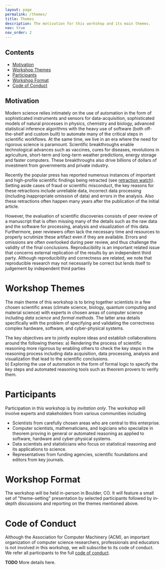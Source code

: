 ```yaml
---
layout: page
permalink: /themes/
title: Themes
description: The motivation for this workshop and its main themes. 
nav: true
nav_order: 2
---
```


## Contents
  - [Motivation](#motivation)
  - [Workshop Themes](#workshop-themes)
  - [Participants](#participants)
  - [Workshop Format](#workshop-format)
  - [Code of Conduct](#code-of-conduct)
  
## Motivation

Modern science relies intimately on the use of automation in the form of
sophisticated instruments and sensors for data-acquisition, sophisticated models
of natural processes in physics, chemistry and biology, advanced statistical
inference algorithms with the heavy use of software (both off-the-shelf and
custom built) to automate many of the critical steps in scientific workflows. At
the same time, we live in an era where the need for rigorous science is
paramount. Scientific breakthroughs enable technological advances such as
vaccines, cures for diseases, revolutions in agriculture, short-term and
long-term weather predictions, energy storage and faster computers. These
breakthroughs also drive billions of dollars of investment from governments and
private industry.

Recently the popular press has reported numerous instances of important and
high-profile scientific findings being retracted (see [retraction
watch](https://retractionwatch.com/)). Setting aside  cases of fraud or scientific
misconduct, the key reasons for these retractions include unreliable data,
incorrect data processing (including inappropriate omission of data) and errors
in the analysis. Also these retractions often happen many years after
the publication of the initial article.

However, the evaluation of scientific discoveries consists of peer review of a
manuscript that is often missing many of the details such as the raw data and
the software for processing, analysis and visualization of this data.
Furthermore, peer reviewers often lack the necessary time and resources to
properly scrutinize these artifact even if they are available. Errors and
omissions are often overlooked during peer review, and thus challenge the
validity of the final conclusions. Reproducibility is an important related issue that
concerns external replication of the results by an independent third party.
Although reproducibility and correctness are related, we note that reproducible
research may not necessarily be correct but lends itself to judgement by
independent third parties

# Workshop Themes

The main theme of this workshop is to bring together scientists in a few chosen scientific areas
(climate science, biology, quantum computing and material science) with experts in chosen
areas of computer science including _data science_ and _formal methods_. The latter area details
specifically  with the problem of specifying and validating the correctness complex
hardware, software, and cyber-physical systems.

The key objectives are to jointly explore ideas and establish collaborations around  the following themes:
  a) Rendering the process of scientific reasoning more rigorous by enabling others to check the key steps in the reasoning process including data acquisition, data processing, analysis and visualization that lead  to the scientific conclusions.   
  b) Exploring the use of automation in the form of formal logic to specify the key steps and automated reasoning tools such as theorem provers to verify them.

# Participants

Participation in this workshop is by _invitation only_. The workshop will involve experts and stakeholders from various communities including
  - Scientists from carefully chosen areas who are central to this enterprise.
  - Computer scientists, mathematicians, and logicians who specialize in theorem proving in general or automated reasoning as applied to software, hardware and cyber-physical systems.
  - Data scientists and statisticians who focus on statistical reasoning and its applications to
  science.
  - Representatives from funding agencies, scientific foundations and editors from key journals.


# Workshop Format

The  workshop will be held in-person in Boulder, CO. It will feature a small set of "theme-setting"
presentation by selected participants followed by in-depth discussions and reporting on the
themes mentioned above.

# Code of Conduct

Although the Association for Computer Machinery (ACM), an important organization of computer science researchers, professionals and educators is not involved in this workshop, we will subscribe to its
code of conduct.  We refer all participants to the full [code of conduct](https://www.acm.org/about-acm/policy-against-harassment).

__TODO__ More details here.
